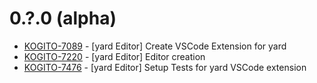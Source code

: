 # 0.?.0 (alpha)

- [KOGITO-7089](https://issues.redhat.com/browse/KOGITO-7089) - [yard Editor] Create VSCode Extension for yard
- [KOGITO-7220](https://issues.redhat.com/browse/KOGITO-7220) - [yard Editor] Editor creation
- [KOGITO-7476](https://issues.redhat.com/browse/KOGITO-7476) - [yard Editor] Setup Tests for yard VSCode extension
